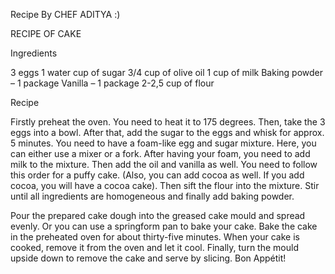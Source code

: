 Recipe By CHEF ADITYA :)

RECIPE OF CAKE

Ingredients

3 eggs
1 water cup of sugar
3/4 cup of olive oil
1 cup of milk
Baking powder – 1 package
Vanilla – 1 package
2-2,5 cup of flour

Recipe

Firstly preheat the oven. You need to heat it to 175 degrees. Then, take the 3 eggs into a bowl. After that, add the sugar to the eggs and whisk for approx. 5 minutes. You need to have a foam-like egg and sugar mixture. Here, you can either use a mixer or a fork. After having your foam, you need to add milk to the mixture. Then add the oil and vanilla as well. You need to follow this order for a puffy cake. (Also, you can add cocoa as well. If you add cocoa, you will have a cocoa cake). Then sift the flour into the mixture. Stir until all ingredients are homogeneous and finally add baking powder.

Pour the prepared cake dough into the greased cake mould and spread evenly. Or you can use a springform pan to bake your cake. Bake the cake in the preheated oven for about thirty-five minutes. When your cake is cooked, remove it from the oven and let it cool. Finally, turn the mould upside down to remove the cake and serve by slicing. Bon Appétit!